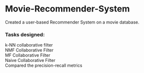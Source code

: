 # Movie-Recommender-System

Created a user-based Recommender System on a movie database.

### Tasks designed: 
k-NN collaborative filter
<br>NMF Collaborative Filter
<br>MF Collaborative Filter
<br>Naive Collaborative Filter
<br>Compared the precision-recall metrics
